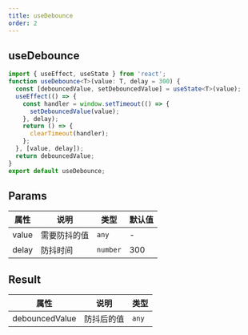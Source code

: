 ```yaml
---
title: useDebounce
order: 2
---
```


## useDebounce

```ts
import { useEffect, useState } from 'react';
function useDebounce<T>(value: T, delay = 300) {
  const [debouncedValue, setDebouncedValue] = useState<T>(value);
  useEffect(() => {
    const handler = window.setTimeout(() => {
      setDebouncedValue(value);
    }, delay);
    return () => {
      clearTimeout(handler);
    };
  }, [value, delay]);
  return debouncedValue;
}
export default useDebounce;
```

## Params

| 属性  | 说明         | 类型     | 默认值 |
| ----- | ------------ | -------- | ------ |
| value | 需要防抖的值 | `any`    | -      |
| delay | 防抖时间     | `number` | 300    |

## Result

| 属性           | 说明       | 类型  |
| -------------- | ---------- | ----- |
| debouncedValue | 防抖后的值 | `any` |
